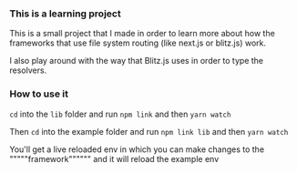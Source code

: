 ### This is a learning project

This is a small project that I made in order to learn more about how the frameworks that use file system routing (like next.js or blitz.js) work. 

I also play around with the way that Blitz.js uses in order to type the resolvers. 


### How to use it

`cd` into the `lib` folder and run `npm link` and then `yarn watch`

Then `cd` into the example folder and run `npm link lib` and then `yarn watch` 

You'll get a live reloaded env in which you can make changes to the """""framework"""""" and it will reload the example env